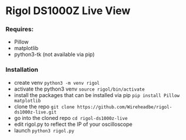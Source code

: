 # Rigol DS1000Z Live View

### Requires:

* Pillow
* matplotlib
* python3-tk (not available via pip)

### Installation

* create venv `python3 -m venv rigol`
* activate the python3 venv `source rigol/bin/activate`
* install the packages that can be installed via pip `pip install Pillow matplotlib`
* clone the repo `git clone https://github.com/Wireheadbe/rigol-ds1000z-live.git`
* go into the cloned repo `cd rigol-ds1000z-live`
* edit rigol.py to reflect the IP of your oscilloscope
* launch `python3 rigol.py`
